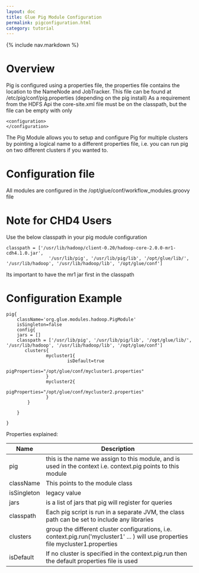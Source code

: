 ```yaml
---
layout: doc
title: Glue Pig Module Configuration
permalink: pigconfiguration.html
category: tutorial
---
```



{% include nav.markdown %}


# Overview

Pig is configured using a properties file, the properties file contains the location to the NameNode and JobTracker.
This file can be found at /etc/pig/conf/pig.properties (depending on the pig install)
As a requirement from the HDFS Api the core-site.xml file must be on the classpath, but the file can be empty with only
    <?xml version="1.0"?>
	<?xml-stylesheet type="text/xsl" href="configuration.xsl"?>

	<configuration>
	</configuration>
	
	
The Pig Module allows you to setup and configure Pig for multiple clusters by pointing a logical name to a different 
properties file, i.e. you can run pig on two different clusters if you wanted to.

# Configuration file

All modules are configured in the /opt/glue/conf/workflow_modules.groovy file

# Note for CHD4 Users

  Use the below classpath in your pig module configuration

    classpath = ['/usr/lib/hadoop/client-0.20/hadoop-core-2.0.0-mr1-cdh4.1.0.jar',
                    '/usr/lib/pig', '/usr/lib/pig/lib', '/opt/glue/lib/', '/usr/lib/hadoop', '/usr/lib/hadoop/lib', '/opt/glue/conf']

  Its important to have the mr1 jar first in the classpath

# Configuration Example

	pig{
   		className='org.glue.modules.hadoop.PigModule'
   		isSingleton=false
   		config{
       	jars = []
       	classpath = ['/usr/lib/pig', '/usr/lib/pig/lib', '/opt/glue/lib/', '/usr/lib/hadoop', '/usr/lib/hadoop/lib', '/opt/glue/conf']
           clusters{
                   mycluster1{
                           isDefault=true
                           pigProperties="/opt/glue/conf/mycluster1.properties"
                   }
                   mycluster2{
                           pigProperties="/opt/glue/conf/mycluster2.properties"
                   }
           	}

        }

  	}


Properties explained:    

Name | Description 
------ | -----------  
pig | this is the name we assign to this module, and is used in the context i.e. context.pig points to this module
className |This points to the module class
isSingleton | legacy value 
jars | is a list of jars that pig will register for queries 
classpath | Each pig script is run in a separate JVM, the class path can be set to include any libraries 
clusters | group the different cluster configurations, i.e. context.pig.run('mycluster1' ... ) will use properties file mycluster1.properties
isDefault | If no cluster is specified in the context.pig.run then the default properties file is used 



